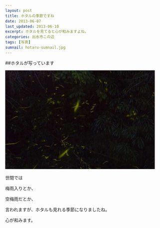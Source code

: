 ```yaml
---
layout: post
title: ホタルの季節ですね
date: 2013-06-07
last_updated: 2013-06-10
excerpt: ホタルを見てると心が和みますよね。
categories: 出水市この辺
tags: [写真]
sumnail: hotaru-sumnail.jpg
---
```

##ホタルが写っています

<p class="img_position"><img src="/assets/images/hotaru.jpg" alt="ホタルが飛んでる様子" width="480" /></p>

世間では

梅雨入りとか、

空梅雨だとか、

言われますが、ホタルも見れる季節になりましたね。

心が和みます。
